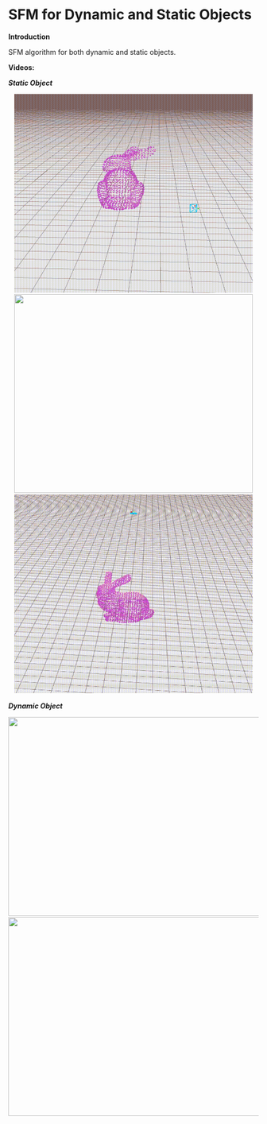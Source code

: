 # SFM for Dynamic and Static Objects
**Introduction**

SFM algorithm for both dynamic and static objects.

**Videos:**

***Static Object***

<center class = "half">
<img src = "Picture/Static_SFM_Cylinder.gif" width = "480" height = "400" /> 
<img src = "Picture/Static_SFM_Spherical_1.gif"  width = "480" height = "400" />
<img src = "Picture/Static_SFM_Spherical_2.gif"  width = "480" height = "400" />
</center>

***Dynamic Object***

<center class = "half">
<img src = "Picture/Dynamic_SFM_1.gif" width = "720" height = "400" /> 
<img src = "Picture/Dynamic_SFM_2.gif"  width = "720" height = "400" />
</center>

<!-- [Youtube](https://youtu.be/iQVhdhqFTZQ) -->